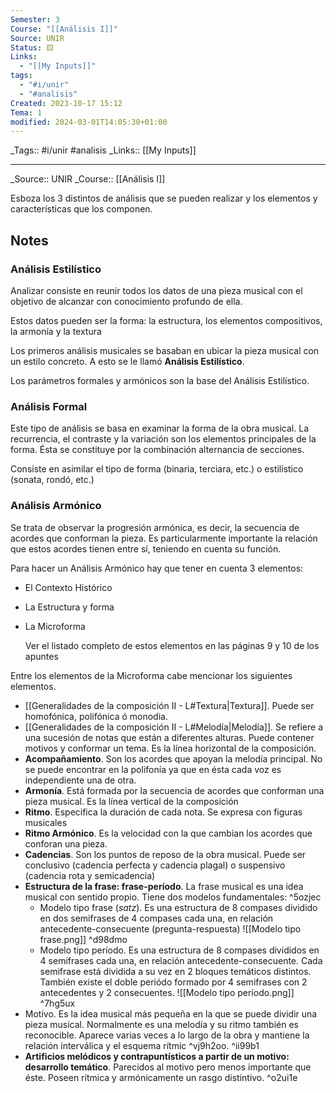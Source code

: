 ```yaml
---
Semester: 3
Course: "[[Análisis I]]"
Source: UNIR
Status: 🟨
Links:
  - "[[My Inputs]]"
tags:
  - "#i/unir"
  - "#analisis"
Created: 2023-10-17 15:12
Tema: 1
modified: 2024-03-01T14:05:30+01:00
---
```


\_Tags::  #i/unir #analisis
\_Links::  [[My Inputs]]
___

\_Source:: UNIR 
\_Course:: [[Análisis I]]

Esboza los 3 distintos de análisis que se pueden realizar y los elementos y características que los componen.
## Notes

### Análisis Estilístico

Analizar consiste en reunir todos los datos de una pieza musical con el objetivo de alcanzar con conocimiento profundo de ella.

Estos datos pueden ser la forma: la estructura, los elementos compositivos, la armonía y la textura

Los primeros análisis musicales se basaban en ubicar la pieza musical con un estilo concreto. A esto se le llamó **Análisis Estilístico**.

Los parámetros formales y armónicos son la base del Análisis Estilístico.

### Análisis Formal

Este tipo de análisis se basa en examinar la forma de la obra musical. La recurrencia, el contraste y la variación son los elementos principales de la forma. Ésta se constituye por la combinación alternancia de secciones.

Consiste en asimilar el tipo de forma (binaria, terciara, etc.) o estilístico (sonata, rondó, etc.)

### Análisis Armónico

Se trata de observar la progresión armónica, es decir, la secuencia de acordes que conforman la pieza. Es particularmente importante la relación que estos acordes tienen entre sí, teniendo en cuenta su función.

Para hacer un Análisis Armónico hay que tener en cuenta 3 elementos:
- El Contexto Histórico 
- La Estructura y forma
- La Microforma

	Ver el listado completo de estos elementos en las páginas 9 y 10 de los apuntes

Entre los elementos de la Microforma cabe mencionar los siguientes elementos.

- [[Generalidades de la composición II - L#Textura|Textura]]. Puede ser homofónica, polifónica ó monodia. 
- [[Generalidades de la composición II - L#Melodía|Melodía]]. Se refiere a una sucesión de notas que están a diferentes alturas.  Puede contener motivos y conformar un tema. Es la línea horizontal de la composición.
- **Acompañamiento**. Son los acordes que apoyan la melodía principal. No se puede encontrar en la polifonía ya que en ésta cada voz es independiente una de otra.
- **Armonía**. Está formada por la secuencia de acordes que conforman una pieza musical. Es la línea vertical de la composición
- **Ritmo**. Especifica la duración de cada nota. Se expresa con figuras musicales
- **Ritmo Armónico**. Es la velocidad con la que cambian los acordes que conforan una pieza.
- **Cadencias**. Son los puntos de reposo de la obra musical. Puede ser conclusivo (cadencia perfecta y cadencia plagal) o suspensivo (cadencia rota y semicadencia)
- **Estructura de la frase: frase-período**. La frase musical es una idea musical con sentido propio. Tiene dos modelos fundamentales: ^5ozjec
	- Modelo tipo frase (*satz*). Es una estructura de 8 compases dividido en dos semifrases de 4 compases cada una, en relación antecedente-consecuente (pregunta-respuesta)
	  ![[Modelo tipo frase.png]] ^d98dmo
	- Modelo tipo período. Es una estructura de 8 compases divididos en 4 semifrases cada una, en relación antecedente-consecuente. Cada semifrase está dividida a su vez en 2 bloques temáticos distintos. También existe el doble periódo formado por 4 semifrases con 2 antecedentes y 2 consecuentes.
	  ![[Modelo tipo período.png]] ^7hg5ux
- Motivo. Es la idea musical más pequeña en la que se puede dividir una pieza musical. Normalmente es una melodía y su ritmo también es reconocible. Aparece varias veces a lo largo de la obra y mantiene la relación interválica y el esquema rítmic ^vj9h2oo. ^ii99b1
- **Artificios melódicos y contrapuntísticos a partir de un motivo: desarrollo temático**. Parecidos al motivo pero menos importante que éste. Poseen rítmica y armónicamente un rasgo distintivo. ^o2ui1e












